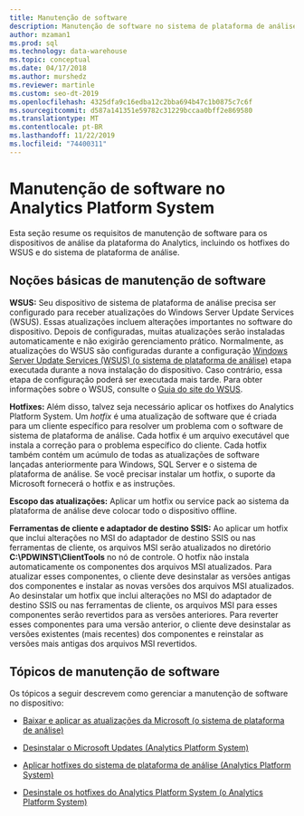 ```yaml
---
title: Manutenção de software
description: Manutenção de software no sistema de plataforma de análise (APS).
author: mzaman1
ms.prod: sql
ms.technology: data-warehouse
ms.topic: conceptual
ms.date: 04/17/2018
ms.author: murshedz
ms.reviewer: martinle
ms.custom: seo-dt-2019
ms.openlocfilehash: 4325dfa9c16edba12c2bba694b47c1b0875c7c6f
ms.sourcegitcommit: d587a141351e59782c31229bccaa0bff2e869580
ms.translationtype: MT
ms.contentlocale: pt-BR
ms.lasthandoff: 11/22/2019
ms.locfileid: "74400311"
---
```

# <a name="software-servicing-in-analytics-platform-system"></a>Manutenção de software no Analytics Platform System
Esta seção resume os requisitos de manutenção de software para os dispositivos de análise da plataforma do Analytics, incluindo os hotfixes do WSUS e do sistema de plataforma de análise.  
  
## <a name="Basics"></a>Noções básicas de manutenção de software  
**WSUS:** Seu dispositivo de sistema de plataforma de análise precisa ser configurado para receber atualizações do Windows Server Update Services (WSUS). Essas atualizações incluem alterações importantes no software do dispositivo. Depois de configuradas, muitas atualizações serão instaladas automaticamente e não exigirão gerenciamento prático. Normalmente, as atualizações do WSUS são configuradas durante a configuração [Windows Server Update Services &#40;WSUS&#41; &#40;o sistema de plataforma de análise&#41;](configure-windows-server-update-services-wsus.md) etapa executada durante a nova instalação do dispositivo. Caso contrário, essa etapa de configuração poderá ser executada mais tarde. Para obter informações sobre o WSUS, consulte o [Guia do site do WSUS](https://go.microsoft.com/fwlink/?LinkId=202417).  
  
**Hotfixes:** Além disso, talvez seja necessário aplicar os hotfixes do Analytics Platform System. Um *hotfix* é uma atualização de software que é criada para um cliente específico para resolver um problema com o software de sistema de plataforma de análise. Cada hotfix é um arquivo executável que instala a correção para o problema específico do cliente. Cada hotfix também contém um acúmulo de todas as atualizações de software lançadas anteriormente para Windows, SQL Server e o sistema de plataforma de análise. Se você precisar instalar um hotfix, o suporte da Microsoft fornecerá o hotfix e as instruções.  
  
**Escopo das atualizações:** Aplicar um hotfix ou service pack ao sistema da plataforma de análise deve colocar todo o dispositivo offline.  
  
**Ferramentas de cliente e adaptador de destino SSIS:** Ao aplicar um hotfix que inclui alterações no MSI do adaptador de destino SSIS ou nas ferramentas de cliente, os arquivos MSI serão atualizados no diretório **C:\PDWINST\ClientTools** no nó de controle. O hotfix não instala automaticamente os componentes dos arquivos MSI atualizados. Para atualizar esses componentes, o cliente deve desinstalar as versões antigas dos componentes e instalar as novas versões dos arquivos MSI atualizados. Ao desinstalar um hotfix que inclui alterações no MSI do adaptador de destino SSIS ou nas ferramentas de cliente, os arquivos MSI para esses componentes serão revertidos para as versões anteriores. Para reverter esses componentes para uma versão anterior, o cliente deve desinstalar as versões existentes (mais recentes) dos componentes e reinstalar as versões mais antigas dos arquivos MSI revertidos.  
  
## <a name="software-servicing-topics"></a>Tópicos de manutenção de software  
Os tópicos a seguir descrevem como gerenciar a manutenção de software no dispositivo:  
  
-   [Baixar e aplicar as atualizações da Microsoft &#40;o sistema de plataforma de análise&#41;](download-and-apply-microsoft-updates.md)  
  
-   [Desinstalar o Microsoft Updates &#40;Analytics Platform System&#41;](uninstall-microsoft-updates.md)  
  
-   [Aplicar hotfixes do sistema de plataforma de análise &#40;Analytics Platform System&#41;](apply-analytics-platform-system-hotfixes.md)  
  
-   [Desinstale os hotfixes do Analytics Platform System &#40;o Analytics Platform System&#41;](uninstall-analytics-platform-system-hotfixes.md)  
  
<!-- MISSING LINKS ## See Also  
[Common Metadata Query Examples &#40;SQL Server PDW&#41;](../sqlpdw/common-metadata-query-examples-sql-server-pdw.md)  -->  
  
